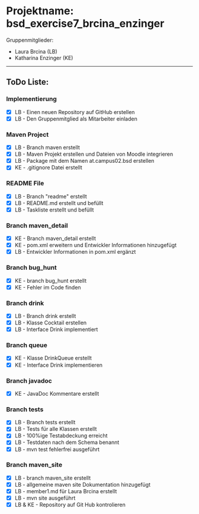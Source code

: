 # Projektname: bsd_exercise7_brcina_enzinger
Gruppenmitglieder: 
+ Laura Brcina (LB)
+ Katharina Enzinger (KE)
___
## ToDo Liste:
### Implementierung
- [x] LB - Einen neuen Repository auf GitHub erstellen
- [x] LB - Den Gruppenmitglied als Mitarbeiter einladen
### Maven Project
- [x] LB - Branch maven erstellt
- [x] LB - Maven Projekt erstellen und Dateien von Moodle integrieren
- [x] LB - Package mit dem Namen at.campus02.bsd erstellen
- [x] KE - .gitignore Datei erstellt
### README File
- [x] LB - Branch "readme" erstellt
- [x] LB - README.md erstellt und befüllt
- [x] LB - Taskliste erstellt und befüllt
### Branch maven_detail
- [x] KE - Branch maven_detail erstellt
- [x] KE - pom.xml erweitern und Entwickler Informationen hinzugefügt
- [x] LB - Entwickler Informationen in pom.xml ergänzt 
### Branch bug_hunt
- [x] KE - branch bug_hunt erstellt
- [x] KE - Fehler im Code finden 
### Branch drink
- [x] LB - Branch drink erstellt
- [x] LB - Klasse Cocktail erstellen
- [x] LB - Interface Drink implementiert
### Branch queue
- [x] KE - Klasse DrinkQueue erstellt
- [x] KE - Interface Drink implementieren
### Branch javadoc
- [x] KE - JavaDoc Kommentare erstellt
### Branch tests
- [x] LB - Branch tests erstellt
- [x] LB - Tests für alle Klassen erstellt
- [x] LB - 100%ige Testabdeckung erreicht
- [x] LB - Testdaten nach dem Schema benannt 
- [x] LB - mvn test fehlerfrei ausgeführt 
### Branch maven_site
- [x] LB - branch maven_site erstellt
- [x] LB - allgemeine maven site Dokumentation hinzugefügt 
- [x] LB - member1.md für Laura Brcina erstellt
- [x] LB - mvn site ausgeführt
- [x] LB & KE - Repository auf Git Hub kontrolieren
